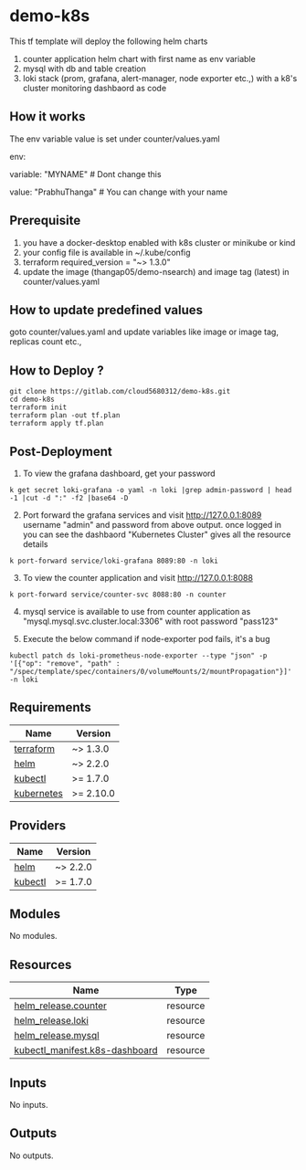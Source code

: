 # demo-k8s

This tf template will deploy the following helm charts

1. counter application helm chart with first name as env variable
2. mysql with db and table creation
3. loki stack (prom, grafana, alert-manager, node exporter etc.,) with a k8's cluster monitoring dashbaord as code


## How it works

The env variable value is set under counter/values.yaml

env:

variable: "MYNAME" # Dont change this

value: "PrabhuThanga" # You can change with your name

## Prerequisite

1. you have a docker-desktop enabled with k8s cluster or minikube or kind
2. your config file is available in ~/.kube/config
3. terraform required_version = "~> 1.3.0"
4. update the image (thangap05/demo-nsearch) and image tag (latest) in counter/values.yaml

## How to update predefined values

goto counter/values.yaml and update variables like image or image tag, replicas count etc.,

## How to Deploy ?
```
git clone https://gitlab.com/cloud5680312/demo-k8s.git
cd demo-k8s
terraform init
terraform plan -out tf.plan
terraform apply tf.plan
```
## Post-Deployment

1. To view the grafana dashboard, get your password

```
k get secret loki-grafana -o yaml -n loki |grep admin-password | head -1 |cut -d ":" -f2 |base64 -D

```

2. Port forward the grafana services and visit http://127.0.0.1:8089
   username "admin" and password from above output. once logged in you can see the dashbaord "Kubernetes Cluster" gives all the resource details

```
k port-forward service/loki-grafana 8089:80 -n loki

```

3. To view the counter application and visit http://127.0.0.1:8088

```
k port-forward service/counter-svc 8088:80 -n counter

```

4. mysql service is available to use from counter application as "mysql.mysql.svc.cluster.local:3306" with root password "pass123"


5. Execute the below command if node-exporter pod fails, it's a bug

```
kubectl patch ds loki-prometheus-node-exporter --type "json" -p '[{"op": "remove", "path" : "/spec/template/spec/containers/0/volumeMounts/2/mountPropagation"}]' -n loki

```

## Requirements

| Name | Version |
|------|---------|
| <a name="requirement_terraform"></a> [terraform](#requirement\_terraform) | ~> 1.3.0 |
| <a name="requirement_helm"></a> [helm](#requirement\_helm) | ~> 2.2.0 |
| <a name="requirement_kubectl"></a> [kubectl](#requirement\_kubectl) | >= 1.7.0 |
| <a name="requirement_kubernetes"></a> [kubernetes](#requirement\_kubernetes) | >= 2.10.0 |

## Providers

| Name | Version |
|------|---------|
| <a name="provider_helm"></a> [helm](#provider\_helm) | ~> 2.2.0 |
| <a name="provider_kubectl"></a> [kubectl](#provider\_kubectl) | >= 1.7.0 |

## Modules

No modules.

## Resources

| Name | Type |
|------|------|
| [helm_release.counter](https://registry.terraform.io/providers/hashicorp/helm/latest/docs/resources/release) | resource |
| [helm_release.loki](https://registry.terraform.io/providers/hashicorp/helm/latest/docs/resources/release) | resource |
| [helm_release.mysql](https://registry.terraform.io/providers/hashicorp/helm/latest/docs/resources/release) | resource |
| [kubectl_manifest.k8s-dashboard](https://registry.terraform.io/providers/gavinbunney/kubectl/latest/docs/resources/manifest) | resource |

## Inputs

No inputs.

## Outputs

No outputs.
